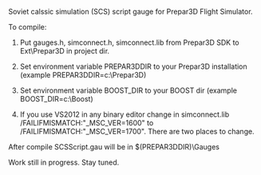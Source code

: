 Soviet calssic simulation (SCS) script gauge for Prepar3D Flight Simulator.

To compile:

1. Put gauges.h, simconnect.h, simconnect.lib from Prepar3D SDK to Ext\Prepar3D in project dir.

2. Set environment variable PREPAR3DDIR to your Prepar3D installation (example PREPAR3DDIR=c:\Prepar3D)

3. Set environment variable BOOST\_DIR to your BOOST dir (example BOOST\_DIR=c:\Boost)

4. If you use VS2012 in any binary editor change in simconnect.lib /FAILIFMISMATCH:"_MSC\_VER=1600" to /FAILIFMISMATCH:"_MSC\_VER=1700". There are two places to change.

After compile SCSScript.gau will be in $(PREPAR3DDIR)\Gauges

Work still in progress. Stay tuned.